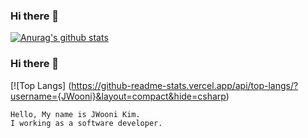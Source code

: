 ### Hi there 👋
[![Anurag's github stats](https://github-readme-stats.vercel.app/api?username=JWooni)](https://github.com/anuraghazra/github-readme-stats)

### Hi there 👋
[![Top Langs] (https://github-readme-stats.vercel.app/api/top-langs/?username={JWooni}&layout=compact&hide=csharp)

<!--
**Jwooni/JWooni** is a ✨ _special_ ✨ repository because its `README.md` (this file) appears on your GitHub profile.
Here are some ideas to get you started:
- 🔭 I’m currently working on ...
- 🌱 I’m currently learning ...
- 👯 I’m looking to collaborate on ...
- 🤔 I’m looking for help with ...
- 💬 Ask me about ...
- 📫 How to reach me: ...
- 😄 Pronouns: ...
- ⚡ Fun fact: ...
-->
```
Hello, My name is JWooni Kim.
I working as a software developer.
```
